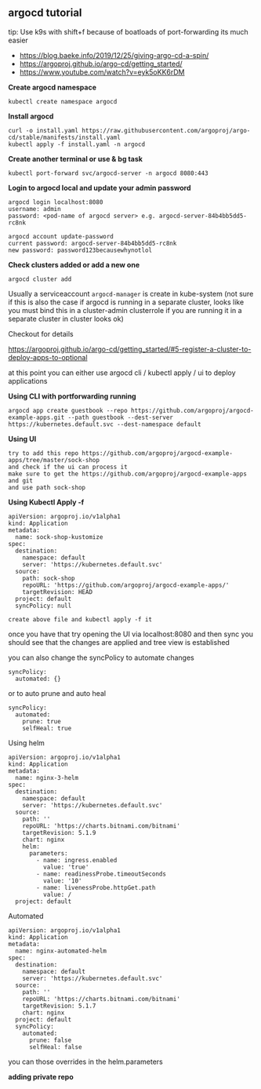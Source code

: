 argocd tutorial
---------

tip: Use k9s with shift+f because of boatloads of port-forwarding its much easier

* https://blog.baeke.info/2019/12/25/giving-argo-cd-a-spin/
* https://argoproj.github.io/argo-cd/getting_started/
* https://www.youtube.com/watch?v=eyk5oKK6rDM

**Create argocd namespace**
```
kubectl create namespace argocd
```

**Install argocd**
```
curl -o install.yaml https://raw.githubusercontent.com/argoproj/argo-cd/stable/manifests/install.yaml
kubectl apply -f install.yaml -n argocd
```

**Create another terminal or use & bg task**

```
kubectl port-forward svc/argocd-server -n argocd 8080:443
```

**Login to argocd local and update your admin password**
```
argocd login localhost:8080
username: admin
password: <pod-name of argocd server> e.g. argocd-server-84b4bb5dd5-rc8nk

argocd account update-password
current password: argocd-server-84b4bb5dd5-rc8nk
new password: password123becausewhynotlol
```

**Check clusters added or add a new one**

```
argocd cluster add
```
Usually a serviceaccount `argocd-manager` is create in kube-system (not sure
if this is also the case if argocd is running in a separate cluster, looks
like you must bind this in a cluster-admin clusterrole if you are running it
in a separate cluster in cluster looks ok)

Checkout for details

https://argoproj.github.io/argo-cd/getting_started/#5-register-a-cluster-to-deploy-apps-to-optional


at this point you can either use argocd cli / kubectl apply / ui to deploy
applications

**Using CLI with portforwarding running**
```
argocd app create guestbook --repo https://github.com/argoproj/argocd-example-apps.git --path guestbook --dest-server https://kubernetes.default.svc --dest-namespace default
```

**Using UI**
```
try to add this repo https://github.com/argoproj/argocd-example-apps/tree/master/sock-shop
and check if the ui can process it
make sure to get the https://github.com/argoproj/argocd-example-apps and git
and use path sock-shop
```

**Using Kubectl Apply -f**
```
apiVersion: argoproj.io/v1alpha1
kind: Application
metadata:
  name: sock-shop-kustomize
spec:
  destination:
    namespace: default
    server: 'https://kubernetes.default.svc'
  source:
    path: sock-shop
    repoURL: 'https://github.com/argoproj/argocd-example-apps/'
    targetRevision: HEAD
  project: default
  syncPolicy: null

create above file and kubectl apply -f it
```

once you have that try opening the UI via localhost:8080 and then sync you
should see that the changes are applied and tree view is established

you can also change the syncPolicy to automate changes

```
syncPolicy:
  automated: {}
```

or to auto prune and auto heal

```
syncPolicy:
  automated:
    prune: true
    selfHeal: true
```

Using helm

```
apiVersion: argoproj.io/v1alpha1
kind: Application
metadata:
  name: nginx-3-helm
spec:
  destination:
    namespace: default
    server: 'https://kubernetes.default.svc'
  source:
    path: ''
    repoURL: 'https://charts.bitnami.com/bitnami'
    targetRevision: 5.1.9
    chart: nginx
    helm:
      parameters:
        - name: ingress.enabled
          value: 'true'
        - name: readinessProbe.timeoutSeconds
          value: '10'
        - name: livenessProbe.httpGet.path
          value: /
  project: default
```

Automated
```
apiVersion: argoproj.io/v1alpha1
kind: Application
metadata:
  name: nginx-automated-helm
spec:
  destination:
    namespace: default
    server: 'https://kubernetes.default.svc'
  source:
    path: ''
    repoURL: 'https://charts.bitnami.com/bitnami'
    targetRevision: 5.1.7
    chart: nginx
  project: default
  syncPolicy:
    automated:
      prune: false
      selfHeal: false
```


you can those overrides in the helm.parameters

**adding private repo**
